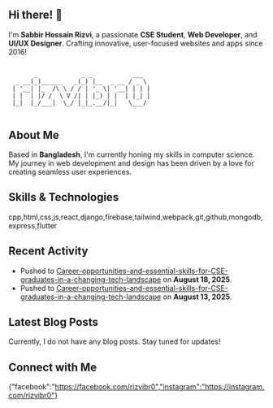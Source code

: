 ## Hi there! 👋

I'm **Sabbir Hossain Rizvi**, a passionate **CSE Student**, **Web Developer**, and **UI/UX Designer**. Crafting innovative, user-focused websites and apps since 2016!

## 

```
       _            _ _           ___  
  _ __(_)______   _(_) |__  _ __ / _ \ 
 | '__| |_  /\ \ / / | '_ \| '__| | | |
 | |  | |/ /  \ V /| | |_) | |  | |_| |
 |_|  |_/___|  \_/ |_|_.__/|_|   \___/ 
                                       
```

## About Me

Based in **Bangladesh**, I'm currently honing my skills in computer science. My journey in web development and design has been driven by a love for creating seamless user experiences.

## Skills & Technologies

cpp,html,css,js,react,django,firebase,tailwind,webpack,git,github,mongodb,express,flutter

## Recent Activity

- Pushed to [Career-opportunities-and-essential-skills-for-CSE-graduates-in-a-changing-tech-landscape](https://github.com/alaminsoyaib/Career-opportunities-and-essential-skills-for-CSE-graduates-in-a-changing-tech-landscape) on **August 18, 2025**.  
- Pushed to [Career-opportunities-and-essential-skills-for-CSE-graduates-in-a-changing-tech-landscape](https://github.com/alaminsoyaib/Career-opportunities-and-essential-skills-for-CSE-graduates-in-a-changing-tech-landscape) on **August 13, 2025**.

## Latest Blog Posts

Currently, I do not have any blog posts. Stay tuned for updates!

## Connect with Me

{"facebook":"https://facebook.com/rizvibr0","instagram":"https://instagram.com/rizvibr0"}
